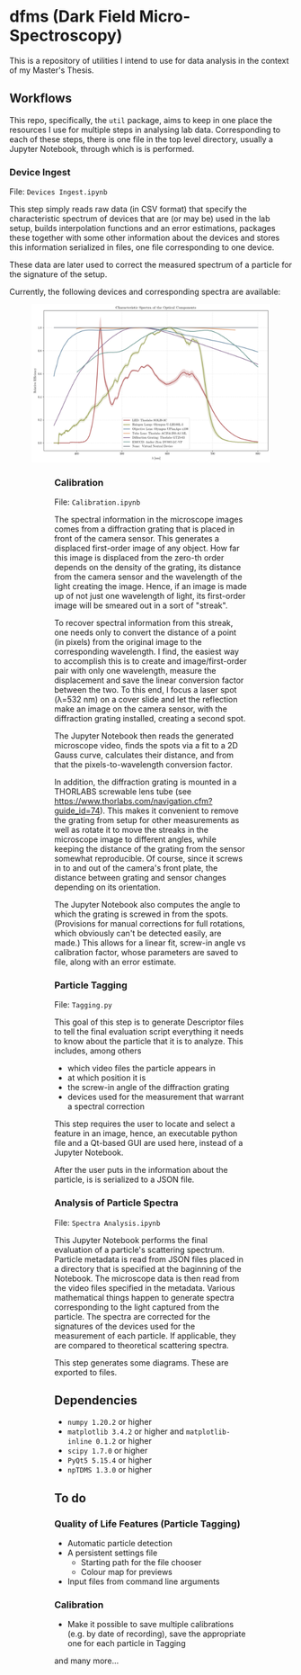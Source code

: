 # dfms (Dark Field Micro-Spectroscopy)
 This is a repository of utilities I intend to use for data analysis in the context of my Master's Thesis.

## Workflows
 This repo, specifically, the `util` package, aims to keep in one place the resources I use for multiple steps in analysing lab data. 
 Corresponding to each of these steps, there is one file in the top level directory, usually a Jupyter Notebook, through which is is performed.
 
### Device Ingest
 File: `Devices Ingest.ipynb`
 
 This step simply reads raw data (in CSV format) that specify the characteristic spectrum of devices that are (or may be) used in the lab setup, builds interpolation functions and an error estimations, packages these together with some other information about the devices and stores this information serialized in files, one file corresponding to one device.
 
 These data are later used to correct the measured spectrum of a particle for the signature of the setup.
 
 Currently, the following devices and corresponding spectra are available:
 <figure>
   <img src="https://github.com/felixHPatzschke/dfms/blob/main/Devices Characteristic Spectra.png">
   <figcaption><figcaption>
 <figure>
 
### Calibration
 File: `Calibration.ipynb`
 
 The spectral information in the microscope images comes from a diffraction grating that is placed in front of the camera sensor.
 This generates a displaced first-order image of any object. 
 How far this image is displaced from the zero-th order depends on the density of the grating, its distance from the camera sensor and the wavelength of the light creating the image. 
 Hence, if an image is made up of not just one wavelength of light, its first-order image will be smeared out in a sort of "streak". 
 
 To recover spectral information from this streak, one needs only to convert the distance of a point (in pixels) from the original image to the corresponding wavelength.
 I find, the easiest way to accomplish this is to create and image/first-order pair with only one wavelength, measure the displacement and save the linear conversion factor between the two.
 To this end, I focus a laser spot (λ=532 nm) on a cover slide and let the reflection make an image on the camera sensor, with the diffraction grating installed, creating a second spot.
 
 The Jupyter Notebook then reads the generated microscope video, finds the spots via a fit to a 2D Gauss curve, calculates their distance, and from that the pixels-to-wavelength conversion factor.
 
 In addition, the diffraction grating is mounted in a THORLABS screwable lens tube (see https://www.thorlabs.com/navigation.cfm?guide_id=74). This makes it convenient to remove the grating from setup for other measurements as well as rotate it to move the streaks in the microscope image to different angles, while keeping the distance of the grating from the sensor somewhat reproducible. Of course, since it screws in to and out of the camera's front plate, the distance between grating and sensor changes depending on its orientation.
 
 The Jupyter Notebook also computes the angle to which the grating is screwed in from the spots. 
 (Provisions for manual corrections for full rotations, which obviously can't be detected easily, are made.)
 This allows for a linear fit, screw-in angle vs calibration factor, whose parameters are saved to file, along with an error estimate.
 
### Particle Tagging
 File: `Tagging.py`
 
 This goal of this step is to generate Descriptor files to tell the final evaluation script everything it needs to know about the particle that it is to analyze. This includes, among others
 * which video files the particle appears in
 * at which position it is
 * the screw-in angle of the diffraction grating
 * devices used for the measurement that warrant a spectral correction

 This step requires the user to locate and select a feature in an image, hence, an executable python file and a Qt-based GUI are used here, instead of a Jupyter Notebook.
 
 After the user puts in the information about the particle, is is serialized to a JSON file.
 
### Analysis of Particle Spectra 
 File: `Spectra Analysis.ipynb`
 
 This Jupyter Notebook performs the final evaluation of a particle's scattering spectrum.
 Particle metadata is read from JSON files placed in a directory that is specified at the baginning of the Notebook.
 The microscope data is then read from the video files specified in the metadata.
 Various mathematical things happen to generate spectra corresponding to the light captured from the particle.
 The spectra are corrected for the signatures of the devices used for the measurement of each particle.
 If applicable, they are compared to theoretical scattering spectra.
 
 This step generates some diagrams. These are exported to files.

## Dependencies
 * `numpy 1.20.2` or higher
 * `matplotlib 3.4.2` or higher and `matplotlib-inline 0.1.2` or higher
 * `scipy 1.7.0` or higher
 * `PyQt5 5.15.4` or higher
 * `npTDMS 1.3.0` or higher

## To do

### Quality of Life Features (Particle Tagging)
 * Automatic particle detection
 * A persistent settings file
     + Starting path for the file chooser
     + Colour map for previews
 * Input files from command line arguments
 
### Calibration
 * Make it possible to save multiple calibrations (e.g. by date of recording), save the appropriate one for each particle in Tagging
 
and many more...
